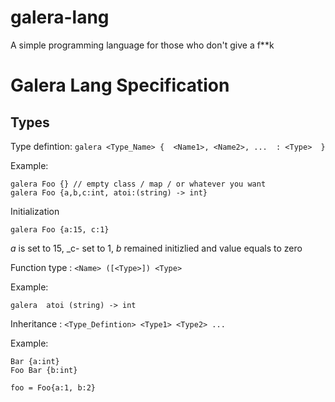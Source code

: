 # galera-lang
A simple programming language for those who don't give a f**k



# Galera Lang Specification


## Types

Type defintion:  `galera <Type_Name> {  <Name1>, <Name2>, ...  : <Type>  }`

Example:

```
galera Foo {} // empty class / map / or whatever you want
galera Foo {a,b,c:int, atoi:(string) -> int}
```

Initialization

```
galera Foo {a:15, c:1}
```
_a_ is set to 15, _c- set to 1, _b_ remained initizlied and value equals to zero



Function type : `<Name> ([<Type>]) <Type>`

Example:

```
galera  atoi (string) -> int
```

  
  

Inheritance :  `<Type_Defintion> <Type1> <Type2> ... `

Example:

```
Bar {a:int}
Foo Bar {b:int}

foo = Foo{a:1, b:2}

```
  
